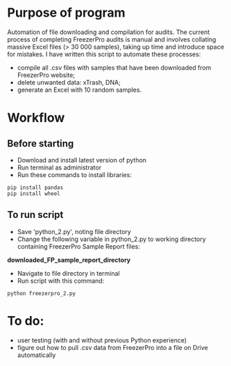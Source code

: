 # Purpose of program
Automation of file downloading and compilation for audits. The current process of completing FreezerPro audits is manual and involves collating massive Excel files (> 30 000 samples), taking up time and introduce space for mistakes. I have written this script to automate these processes:

- compile all .csv files with samples that have been downloaded from FreezerPro website;
- delete unwanted data: xTrash, DNA;
- generate an Excel with 10 random samples.


# Workflow
## Before starting
- Download and install latest version of python
- Run terminal as administrator
- Run these commands to install libraries:
```
pip install pandas
pip install wheel
```
## To run script
- Save 'python_2.py', noting file directory
- Change the following variable in python_2.py to working directory containing FreezerPro Sample Report files:<br>

**downloaded_FP_sample_report_directory**<br>

- Navigate to file directory in terminal
- Run script with this command:
```
python freezerpro_2.py
```


# To do:

- user testing (with and without previous Python experience)
- figure out how to pull .csv data from FreezerPro into a file on Drive automatically
